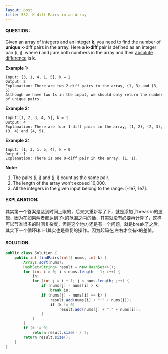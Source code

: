 ```yaml
---
layout: post
title: 532. K-diff Pairs in an Array
---
```


#### QUESTION:

Given an array of integers and an integer **k**, you need to find the number of **unique** k-diff pairs in the array. Here a **k-diff** pair is defined as an integer pair (i, j), where **i** and **j** are both numbers in the array and their [absolute difference](https://en.wikipedia.org/wiki/Absolute_difference) is **k**.

**Example 1:**

```
Input: [3, 1, 4, 1, 5], k = 2
Output: 2
Explanation: There are two 2-diff pairs in the array, (1, 3) and (3, 5).
Although we have two 1s in the input, we should only return the number of unique pairs.

```

**Example 2:**

```
Input:[1, 2, 3, 4, 5], k = 1
Output: 4
Explanation: There are four 1-diff pairs in the array, (1, 2), (2, 3), (3, 4) and (4, 5).

```

**Example 3:**

```
Input: [1, 3, 1, 5, 4], k = 0
Output: 1
Explanation: There is one 0-diff pair in the array, (1, 1).

```

**Note:**

1. The pairs (i, j) and (j, i) count as the same pair.
2. The length of the array won't exceed 10,000.
3. All the integers in the given input belong to the range: [-1e7, 1e7].

#### EXPLANATION:

其实第一个答案是达到时间上限的，后来又重新写了下，就是添加了break in的逻辑，因为在如果两者都达到了k的范围之内的话，其实就没有必要再计算了，这样可以节省很多的时间复杂度，但是这个地方还是有一个问题，就是break了之后，其实下一个循环i和i+1其实也是重复的操作。因为起码在j左右才会有k的差值。

#### SOLUTION:

```JAVA
public class Solution {
    public int findPairs(int[] nums, int k) {
        Arrays.sort(nums);
        HashSet<String> result = new HashSet<>();
        for (int i = 0; i < nums.length - 1; i++) {
            in:
            for (int j = i + 1; j < nums.length; j++) {
                if (nums[j] - nums[i] > k)
                    break in;
                if (nums[j] - nums[i] == k) {
                    result.add(nums[i] + ":" + nums[j]);
                    if (k != 0)
                        result.add(nums[j] + ":" + nums[i]);
                }
            }
        }
        if (k != 0)
            return result.size() / 2;
        return result.size();
    }
}
```

